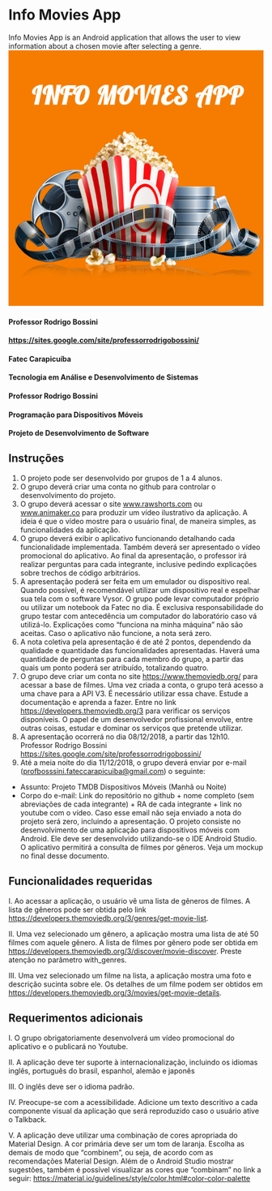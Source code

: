 # Info Movies App
Info Movies App is an Android application that allows the user to view information about a chosen movie after selecting a genre.
![alt text](https://raw.githubusercontent.com/Cardos0/InfoMoviesApp/master/app/src/main/res/drawable/logo.jpeg "Info Movies APP Logo")
#### Professor Rodrigo Bossini
#### https://sites.google.com/site/professorrodrigobossini/
#### Fatec Carapicuíba
#### Tecnologia em Análise e Desenvolvimento de Sistemas
#### Professor Rodrigo Bossini
#### Programação para Dispositivos Móveis
#### Projeto de Desenvolvimento de Software

## Instruções
1. O projeto pode ser desenvolvido por grupos de 1 a 4 alunos.
2. O grupo deverá criar uma conta no github para controlar o desenvolvimento do projeto.
3. O grupo deverá acessar o site www.rawshorts.com ou www.animaker.co para produzir
um vídeo ilustrativo da aplicação. A ideia é que o vídeo mostre para o usuário final, de
maneira simples, as funcionalidades da aplicação.
4. O grupo deverá exibir o aplicativo funcionando detalhando cada funcionalidade
implementada. Também deverá ser apresentado o vídeo promocional do aplicativo. Ao
final da apresentação, o professor irá realizar perguntas para cada integrante, inclusive
pedindo explicações sobre trechos de código arbitrários.
5. A apresentação poderá ser feita em um emulador ou dispositivo real. Quando possível,
é recomendável utilizar um dispositivo real e espelhar sua tela com o software Vysor. O
grupo pode levar computador próprio ou utilizar um notebook da Fatec no dia. É
exclusiva responsabilidade do grupo testar com antecedência um computador do
laboratório caso vá utilizá-lo. Explicações como “funciona na minha máquina” não são
aceitas. Caso o aplicativo não funcione, a nota será zero.
6. A nota coletiva pela apresentação é de até 2 pontos, dependendo da qualidade e
quantidade das funcionalidades apresentadas. Haverá uma quantidade de perguntas para
cada membro do grupo, a partir das quais um ponto poderá ser atribuído, totalizando
quatro.
7. O grupo deve criar um conta no site https://www.themoviedb.org/ para acessar a base
de filmes. Uma vez criada a conta, o grupo terá acesso a uma chave para a API V3. É
necessário utilizar essa chave. Estude a documentação e aprenda a fazer. Entre no link
https://developers.themoviedb.org/3 para verificar os serviços disponíveis. O papel de um
desenvolvedor profissional envolve, entre outras coisas, estudar e dominar os serviços que
pretende utilizar.
8. A apresentação ocorrerá no dia 08/12/2018, a partir das 12h10.
Professor Rodrigo Bossini
https://sites.google.com/site/professorrodrigobossini/
9. Até a meia noite do dia 11/12/2018, o grupo deverá enviar por e-mail
(profbosssini.fateccarapicuiba@gmail.com) o seguinte:
- Assunto: Projeto TMDB Dispositivos Móveis (Manhã ou Noite)
- Corpo do e-mail: Link do repositório no github + nome completo (sem abreviações de
cada integrante) + RA de cada integrante + link no youtube com o vídeo. Caso esse email
não seja enviado a nota do projeto será zero, incluindo a apresentação.
O projeto consiste no desenvolvimento de uma aplicação para dispositivos móveis com
Android. Ele deve ser desenvolvido utilizando-se o IDE Android Studio. O aplicativo
permitirá a consulta de filmes por gêneros. Veja um mockup no final desse documento.

## Funcionalidades requeridas
I. Ao acessar a aplicação, o usuário vê uma lista de gêneros de filmes. A lista de gêneros pode ser obtida pelo link https://developers.themoviedb.org/3/genres/get-movie-list.

II. Uma vez selecionado um gênero, a aplicação mostra uma lista de até 50 filmes com
aquele gênero. A lista de filmes por gênero pode ser obtida em https://developers.themoviedb.org/3/discover/movie-discover. Preste atenção no parâmetro with_genres.

III. Uma vez selecionado um filme na lista, a aplicação mostra uma foto e descrição
sucinta sobre ele. Os detalhes de um filme podem ser obtidos em https://developers.themoviedb.org/3/movies/get-movie-details.

## Requerimentos adicionais
I. O grupo obrigatoriamente desenvolverá um vídeo promocional do aplicativo e o publicará no Youtube.

II. A aplicação deve ter suporte à internacionalização, incluindo os idiomas inglês, português do brasil, espanhol, alemão e japonês

III. O inglês deve ser o idioma padrão.

IV. Preocupe-se com a acessibilidade. Adicione um texto descritivo a cada componente visual da aplicação que será reproduzido caso o usuário ative o Talkback.

V. A aplicação deve utilizar uma combinação de cores apropriada do Material Design. A cor primária deve ser um tom de laranja. Escolha as demais de modo que “combinem”, ou seja, de acordo com as recomendações Material Design. Além de o Android Studio
mostrar sugestões, também é possível visualizar as cores que “combinam” no link a seguir: https://material.io/guidelines/style/color.html#color-color-palette
